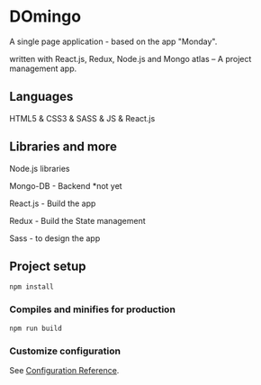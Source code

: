 # DOmingo
A single page application - based on the app "Monday".

written with React.js, Redux, Node.js and Mongo atlas – A project management app.

## Languages 
HTML5 & CSS3 & SASS & JS & React.js

## Libraries and more
Node.js libraries

Mongo-DB - Backend *not yet

React.js - Build the app

Redux - Build the State management

Sass - to design the app

## Project setup
```
npm install
```

### Compiles and minifies for production
```
npm run build
```

### Customize configuration
See [Configuration Reference](https://reactjs.org/docs/create-a-new-react-app.html).

